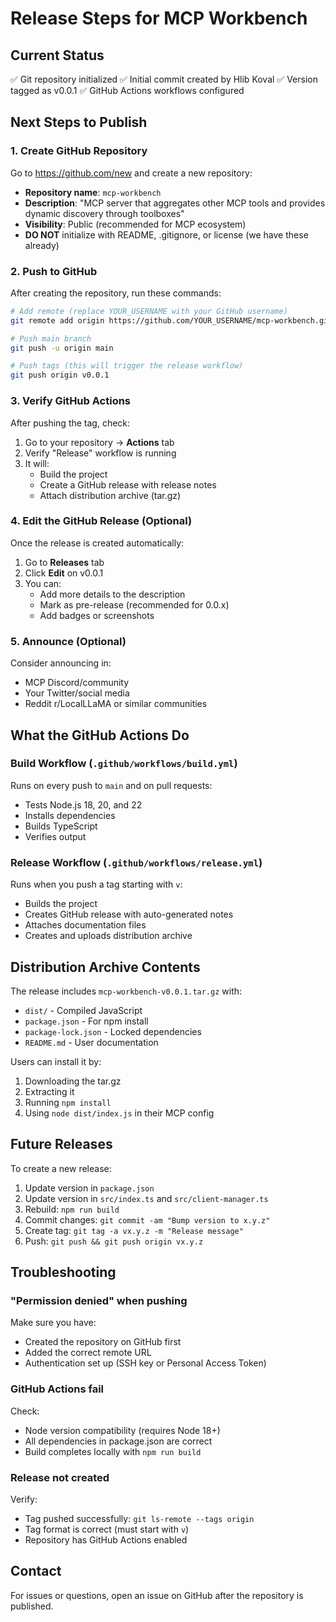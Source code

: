 # Release Steps for MCP Workbench

## Current Status

✅ Git repository initialized
✅ Initial commit created by Hlib Koval
✅ Version tagged as v0.0.1
✅ GitHub Actions workflows configured

## Next Steps to Publish

### 1. Create GitHub Repository

Go to https://github.com/new and create a new repository:

- **Repository name**: `mcp-workbench`
- **Description**: "MCP server that aggregates other MCP tools and provides dynamic discovery through toolboxes"
- **Visibility**: Public (recommended for MCP ecosystem)
- **DO NOT** initialize with README, .gitignore, or license (we have these already)

### 2. Push to GitHub

After creating the repository, run these commands:

```bash
# Add remote (replace YOUR_USERNAME with your GitHub username)
git remote add origin https://github.com/YOUR_USERNAME/mcp-workbench.git

# Push main branch
git push -u origin main

# Push tags (this will trigger the release workflow)
git push origin v0.0.1
```

### 3. Verify GitHub Actions

After pushing the tag, check:

1. Go to your repository → **Actions** tab
2. Verify "Release" workflow is running
3. It will:
   - Build the project
   - Create a GitHub release with release notes
   - Attach distribution archive (tar.gz)

### 4. Edit the GitHub Release (Optional)

Once the release is created automatically:

1. Go to **Releases** tab
2. Click **Edit** on v0.0.1
3. You can:
   - Add more details to the description
   - Mark as pre-release (recommended for 0.0.x)
   - Add badges or screenshots

### 5. Announce (Optional)

Consider announcing in:
- MCP Discord/community
- Your Twitter/social media
- Reddit r/LocalLLaMA or similar communities

## What the GitHub Actions Do

### Build Workflow (`.github/workflows/build.yml`)

Runs on every push to `main` and on pull requests:
- Tests Node.js 18, 20, and 22
- Installs dependencies
- Builds TypeScript
- Verifies output

### Release Workflow (`.github/workflows/release.yml`)

Runs when you push a tag starting with `v`:
- Builds the project
- Creates GitHub release with auto-generated notes
- Attaches documentation files
- Creates and uploads distribution archive

## Distribution Archive Contents

The release includes `mcp-workbench-v0.0.1.tar.gz` with:
- `dist/` - Compiled JavaScript
- `package.json` - For npm install
- `package-lock.json` - Locked dependencies
- `README.md` - User documentation

Users can install it by:
1. Downloading the tar.gz
2. Extracting it
3. Running `npm install`
4. Using `node dist/index.js` in their MCP config

## Future Releases

To create a new release:

1. Update version in `package.json`
2. Update version in `src/index.ts` and `src/client-manager.ts`
3. Rebuild: `npm run build`
4. Commit changes: `git commit -am "Bump version to x.y.z"`
5. Create tag: `git tag -a vx.y.z -m "Release message"`
6. Push: `git push && git push origin vx.y.z`

## Troubleshooting

### "Permission denied" when pushing

Make sure you have:
- Created the repository on GitHub first
- Added the correct remote URL
- Authentication set up (SSH key or Personal Access Token)

### GitHub Actions fail

Check:
- Node version compatibility (requires Node 18+)
- All dependencies in package.json are correct
- Build completes locally with `npm run build`

### Release not created

Verify:
- Tag pushed successfully: `git ls-remote --tags origin`
- Tag format is correct (must start with `v`)
- Repository has GitHub Actions enabled

## Contact

For issues or questions, open an issue on GitHub after the repository is published.
